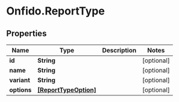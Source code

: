 # Onfido.ReportType

## Properties
Name | Type | Description | Notes
------------ | ------------- | ------------- | -------------
**id** | **String** |  | [optional] 
**name** | **String** |  | [optional] 
**variant** | **String** |  | [optional] 
**options** | [**[ReportTypeOption]**](ReportTypeOption.md) |  | [optional] 


